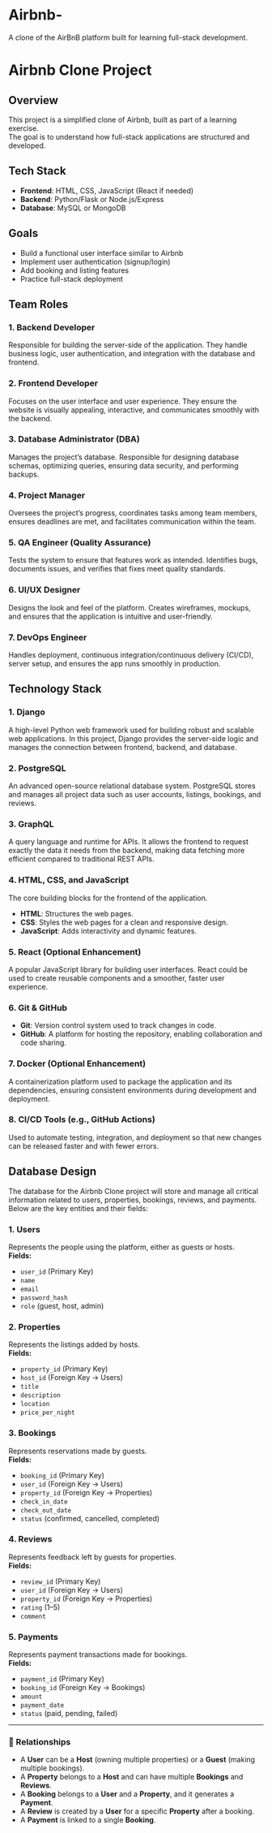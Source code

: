 # Airbnb-
A clone of the AirBnB platform built for learning full-stack development.
# Airbnb Clone Project  

## Overview  
This project is a simplified clone of Airbnb, built as part of a learning exercise.  
The goal is to understand how full-stack applications are structured and developed.  

## Tech Stack  
- **Frontend**: HTML, CSS, JavaScript (React if needed)  
- **Backend**: Python/Flask or Node.js/Express  
- **Database**: MySQL or MongoDB  

## Goals  
- Build a functional user interface similar to Airbnb  
- Implement user authentication (signup/login)  
- Add booking and listing features  
- Practice full-stack deployment  
## Team Roles

### 1. Backend Developer  
Responsible for building the server-side of the application. They handle business logic, user authentication, and integration with the database and frontend.  

### 2. Frontend Developer  
Focuses on the user interface and user experience. They ensure the website is visually appealing, interactive, and communicates smoothly with the backend.  

### 3. Database Administrator (DBA)  
Manages the project’s database. Responsible for designing database schemas, optimizing queries, ensuring data security, and performing backups.  

### 4. Project Manager  
Oversees the project’s progress, coordinates tasks among team members, ensures deadlines are met, and facilitates communication within the team.  

### 5. QA Engineer (Quality Assurance)  
Tests the system to ensure that features work as intended. Identifies bugs, documents issues, and verifies that fixes meet quality standards.  

### 6. UI/UX Designer  
Designs the look and feel of the platform. Creates wireframes, mockups, and ensures that the application is intuitive and user-friendly.  

### 7. DevOps Engineer  
Handles deployment, continuous integration/continuous delivery (CI/CD), server setup, and ensures the app runs smoothly in production.  
## Technology Stack

### 1. Django  
A high-level Python web framework used for building robust and scalable web applications. In this project, Django provides the server-side logic and manages the connection between frontend, backend, and database.

### 2. PostgreSQL  
An advanced open-source relational database system. PostgreSQL stores and manages all project data such as user accounts, listings, bookings, and reviews.

### 3. GraphQL  
A query language and runtime for APIs. It allows the frontend to request exactly the data it needs from the backend, making data fetching more efficient compared to traditional REST APIs.

### 4. HTML, CSS, and JavaScript  
The core building blocks for the frontend of the application.  
- **HTML**: Structures the web pages.  
- **CSS**: Styles the web pages for a clean and responsive design.  
- **JavaScript**: Adds interactivity and dynamic features.  

### 5. React (Optional Enhancement)  
A popular JavaScript library for building user interfaces. React could be used to create reusable components and a smoother, faster user experience.

### 6. Git & GitHub  
- **Git**: Version control system used to track changes in code.  
- **GitHub**: A platform for hosting the repository, enabling collaboration and code sharing.  

### 7. Docker (Optional Enhancement)  
A containerization platform used to package the application and its dependencies, ensuring consistent environments during development and deployment.  

### 8. CI/CD Tools (e.g., GitHub Actions)  
Used to automate testing, integration, and deployment so that new changes can be released faster and with fewer errors.  
## Database Design

The database for the Airbnb Clone project will store and manage all critical information related to users, properties, bookings, reviews, and payments. Below are the key entities and their fields:

### 1. Users
Represents the people using the platform, either as guests or hosts.  
**Fields:**
- `user_id` (Primary Key)  
- `name`  
- `email`  
- `password_hash`  
- `role` (guest, host, admin)  

### 2. Properties
Represents the listings added by hosts.  
**Fields:**
- `property_id` (Primary Key)  
- `host_id` (Foreign Key → Users)  
- `title`  
- `description`  
- `location`  
- `price_per_night`  

### 3. Bookings
Represents reservations made by guests.  
**Fields:**
- `booking_id` (Primary Key)  
- `user_id` (Foreign Key → Users)  
- `property_id` (Foreign Key → Properties)  
- `check_in_date`  
- `check_out_date`  
- `status` (confirmed, cancelled, completed)  

### 4. Reviews
Represents feedback left by guests for properties.  
**Fields:**
- `review_id` (Primary Key)  
- `user_id` (Foreign Key → Users)  
- `property_id` (Foreign Key → Properties)  
- `rating` (1–5)  
- `comment`  

### 5. Payments
Represents payment transactions made for bookings.  
**Fields:**
- `payment_id` (Primary Key)  
- `booking_id` (Foreign Key → Bookings)  
- `amount`  
- `payment_date`  
- `status` (paid, pending, failed)  

---

### 🔗 Relationships
- A **User** can be a **Host** (owning multiple properties) or a **Guest** (making multiple bookings).  
- A **Property** belongs to a **Host** and can have multiple **Bookings** and **Reviews**.  
- A **Booking** belongs to a **User** and a **Property**, and it generates a **Payment**.  
- A **Review** is created by a **User** for a specific **Property** after a booking.  
- A **Payment** is linked to a single **Booking**.  

